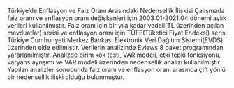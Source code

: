 Türkiye’de Enflasyon ve Faiz Oranı Arasındaki Nedensellik İlişkisi
Çalışmada faiz oranı ve enflasyon oranı değişkenleri için 2003:01-2021:04 dönemi aylık verileri kullanılmıştır. Faiz oranı için bir yıla kadar vadeli(TL üzerinden açılan mevduatlar) serisi ve enflasyon oranı için TÜFE(Tüketici Fiyat Endeksi) serisi Türkiye Cumhuriyeti
Merkez Bankası Elektronik Veri Dağıtım Sistemi(EVDS) üzerinden elde edilmiştir. Verilerin analizinde Eviews 8 paket programından yararlanılmıştır.
Analizde birim kök testi, VAR modeli, etki tepki fonksiyonu, varyans ayrışımı ve VAR modeli üzerinden nedensellik analizi kullanılmıştır. Yapılan analizler sonucunda faiz oranı ve enflasyon oranı arasında çift yönlü bir nedensellik ilişki olduğu bulunmuştur.
